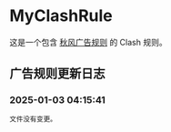 # MyClashRule
这是一个包含 [秋风广告规则](https://awavenue.top/) 的 Clash 规则。

## 广告规则更新日志

### 2025-01-03 04:15:41

```diff
文件没有变更。
```
